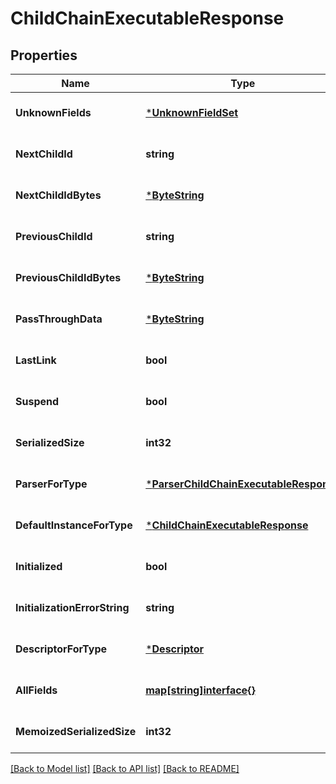 # ChildChainExecutableResponse

## Properties
Name | Type | Description | Notes
------------ | ------------- | ------------- | -------------
**UnknownFields** | [***UnknownFieldSet**](UnknownFieldSet.md) |  | [optional] [default to null]
**NextChildId** | **string** |  | [optional] [default to null]
**NextChildIdBytes** | [***ByteString**](ByteString.md) |  | [optional] [default to null]
**PreviousChildId** | **string** |  | [optional] [default to null]
**PreviousChildIdBytes** | [***ByteString**](ByteString.md) |  | [optional] [default to null]
**PassThroughData** | [***ByteString**](ByteString.md) |  | [optional] [default to null]
**LastLink** | **bool** |  | [optional] [default to null]
**Suspend** | **bool** |  | [optional] [default to null]
**SerializedSize** | **int32** |  | [optional] [default to null]
**ParserForType** | [***ParserChildChainExecutableResponse**](ParserChildChainExecutableResponse.md) |  | [optional] [default to null]
**DefaultInstanceForType** | [***ChildChainExecutableResponse**](ChildChainExecutableResponse.md) |  | [optional] [default to null]
**Initialized** | **bool** |  | [optional] [default to null]
**InitializationErrorString** | **string** |  | [optional] [default to null]
**DescriptorForType** | [***Descriptor**](Descriptor.md) |  | [optional] [default to null]
**AllFields** | [**map[string]interface{}**](interface{}.md) |  | [optional] [default to null]
**MemoizedSerializedSize** | **int32** |  | [optional] [default to null]

[[Back to Model list]](../README.md#documentation-for-models) [[Back to API list]](../README.md#documentation-for-api-endpoints) [[Back to README]](../README.md)

